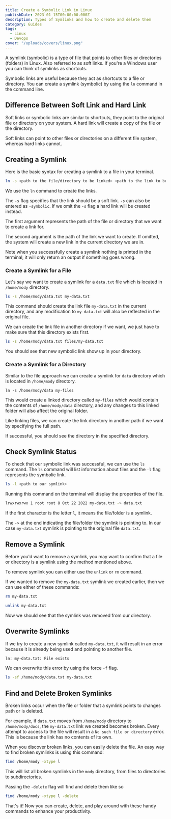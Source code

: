 ```yaml
---
title: Create a Symbolic Link in Linux
publishDate: 2023-01-15T00:00:00.000Z
description: Types of Symlinks and how to create and delete them
category: Guides
tags:
  - Linux
  - Devops
cover: "/uploads/covers/linux.png"
---
```


A symlink (symbolic) is a type of file that points to other files or directories (folders) in Linux. Also referred to as
soft links. If you're a Windows user you can think of symlinks as shortcuts.

Symbolic links are useful because they act as shortcuts to a file or directory. You can create a symlink (symbolic) by
using the `ln` command in the command line.

## Difference Between Soft Link and Hard Link

Soft links or symbolic links are similar to shortcuts, they point to the original file or directory on your system. A
hard link will create a copy of the file or the directory.

Soft links can point to other files or directories on a different file system, whereas hard links cannot.

## Creating a Symlink

Here is the basic syntax for creating a symlink to a file in your terminal.

```bash
ln -s <path to the file/directory to be linked> <path to the link to be created> 
```

We use the `ln` command to create the links.

The `-s` flag specifies that the link should be a soft link. `-s` can also be entered as `-symbolic`. If we omit
the `-s` flag
a
hard link will be created instead.

The first argument represents the path of the file or directory that we want to create a link for.

The second argument is the path of the link we want to create. If omitted, the system will create a new link in the
current directory we are in.

Note when you successfully create a symlink nothing is printed in the terminal, it will only return an output if
something goes wrong.

### Create a Symlink for a File

Let's say we want to create a symlink for a `data.txt` file which is located in `/home/mody` directory.

```bash
ls -s /home/mody/data.txt my-data.txt
```

This command should create the link file `my-data.txt` in the current directory, and any modification to `my-data.txt`
will also be reflected in the original file.

We can create the link file in another directory if we want, we just have to make sure that this directory exists first.

```bash
ls -s /home/mody/data.txt files/my-data.txt
```

You should see that new symbolic link show up in your directory.

### Create a Symlink for a Directory

Similar to the file approach we can create a symlink for `data` directory which is located in `/home/mody` directory.

```shell
ln -s /home/mody/data my-files
```

This would create a linked directory called `my-files` which would contain the contents of `/home/mody/data` directory,
and any changes to this linked folder will also affect the original folder.

Like linking files, we can create the link directory in another path if we want by specifying the full path.

If successful, you should see the directory in the specified directory.

## Check Symlink Status

To check that our symbolic link was successful, we can use the `ls` command. The `ls` command will list information
about files and the `-l` flag represents the symbolic link.

```bash
ls -l <path to our symlink>
```

Running this command on the terminal will display the properties of the file.

```bash
lrwxrwxrwx 1 root root 8 Oct 22 2022 my-data.txt -> data.txt
```

If the first character is the letter `l`, it means the file/folder is a symlink.

The `->` at the end indicating the file/folder the symlink is pointing to. In our case `my-data.txt` symlink is pointing
to the original file `data.txt`.

## Remove a Symlink

Before you'd want to remove a symlink, you may want to confirm that a file or directory is a symlink using the method
mentioned above.

To remove symlink you can either use the `unlink` or `rm` command.

If we wanted to remove the `my-data.txt` symlink we created earlier, then we can use either of these commands:

```bash
rm my-data.txt
```

```bash
unlink my-data.txt
```

Now we should see that the symlink was removed from our directory.

## Overwrite Symlinks

If we try to create a new symlink called `my-data.txt`, it will result in an error because it is already being used and
pointing to another file.

```bash
ln: my-data.txt: File exists
```

We can overwrite this error by using the force `-f` flag.

```bash
ls -sf /home/mody/data.txt my-data.txt
```

## Find and Delete Broken Symlinks

Broken links occur when the file or folder that a symlink points to changes path or is deleted.

For example, if `data.txt` moves from `/home/mody` directory to `/home/mody/docs`, the `my-data.txt` link we created
becomes broken. Every attempt to access to the file will result in a `No such file or directory` error. This is because
the link has no contents of its own.

When you discover broken links, you can easily delete the file. An easy way to find broken symlinks is using this
command:

```bash
find /home/mody -xtype l
```

This will list all broken symlinks in the `mody` directory, from files to directories to subdirectories.

Passing the `-delete` flag will find and delete them like so

```bash
find /home/mody -xtype l -delete
```

That's it! Now you can create, delete, and play around with these handy commands to enhance your productivity.
